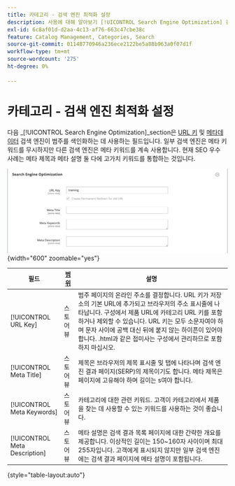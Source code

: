 ```yaml
---
title: 카테고리 - 검색 엔진 최적화 설정
description: 사용에 대해 알아보기 [!UICONTROL Search Engine Optimization] 검색 엔진이 범주를 색인화하는 데 사용하는 URL 키 및 메타데이터 필드를 정의하는 설정입니다.
exl-id: 6c8af01d-d2aa-4c13-af76-663c47cbe38c
feature: Catalog Management, Categories, Search
source-git-commit: 01148770946a236ece2122be5a88b963a0f07d1f
workflow-type: tm+mt
source-wordcount: '275'
ht-degree: 0%

---
```


# 카테고리 - 검색 엔진 최적화 설정

다음 _[!UICONTROL Search Engine Optimization]_section은 [URL 키](catalog-urls.md) 및 [메타데이터](../merchandising-promotions/meta-data.md) 검색 엔진이 범주를 색인화하는 데 사용하는 필드입니다. 일부 검색 엔진은 메타 키워드를 무시하지만 다른 검색 엔진은 메타 키워드를 계속 사용합니다. 현재 SEO 우수 사례는 메타 제목과 메타 설명 둘 다에 고가치 키워드를 통합하는 것입니다.

![검색 엔진 최적화](./assets/categories-search-engine-optimization.png){width="600" zoomable="yes"}

| 필드 | [범위](../getting-started/websites-stores-views.md#scope-settings) | 설명 |
|--- |--- |----------------------------------------------------|
| [!UICONTROL URL Key] | 스토어 뷰 | 범주 페이지의 온라인 주소를 결정합니다. URL 키가 저장소의 기본 URL에 추가되고 브라우저의 주소 표시줄에 나타납니다. 구성에서 제품 URL에 카테고리 URL 키를 포함하거나 제외할 수 있습니다. URL 키는 모두 소문자여야 하며 문자 사이에 공백 대신 뒤에 붙지 않는 하이픈이 있어야 합니다. .html과 같은 접미사는 구성에서 관리하므로 포함하지 마십시오. |
| [!UICONTROL Meta Title] | 스토어 뷰 | 제목은 브라우저의 제목 표시줄 및 탭에 나타나며 검색 엔진 결과 페이지(SERP)의 제목이기도 합니다. 메타 제목은 페이지에 고유해야 하며 길이는 s여야 합니다. |
| [!UICONTROL Meta Keywords] | 스토어 뷰 | 카테고리에 대한 관련 키워드. 고객이 카테고리에서 제품을 찾는 데 사용할 수 있는 키워드를 사용하는 것이 좋습니다. |
| [!UICONTROL Meta Description] | 스토어 뷰 | 메타 설명은 검색 결과 목록 페이지에 대한 간략한 개요를 제공합니다. 이상적인 길이는 150~160자 사이이며 최대 255자입니다. 고객에게 표시되지 않지만 일부 검색 엔진에는 검색 결과 페이지에 메타 설명이 포함됩니다. |

{style="table-layout:auto"}
